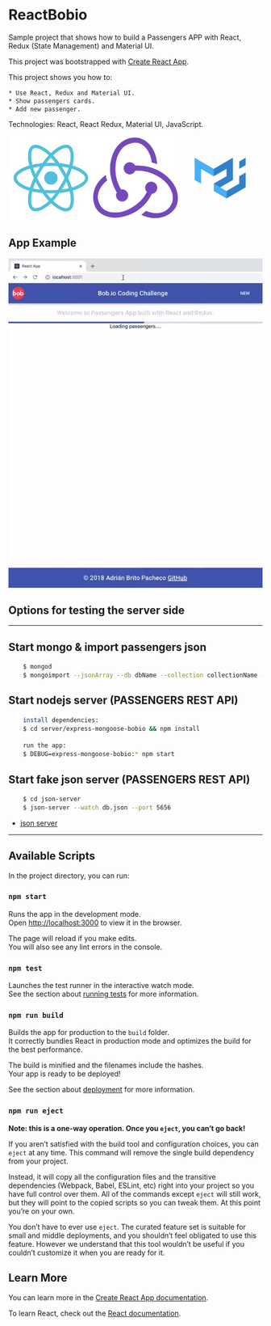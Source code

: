 # ReactBobio

Sample project that shows how to build a Passengers APP with React, Redux (State Management) and Material UI.

This project was bootstrapped with [Create React App](https://github.com/facebook/create-react-app).

This project shows you how to:

    * Use React, Redux and Material UI.
    * Show passengers cards.
    * Add new passenger.

Technologies: React, React Redux, Material UI, JavaScript.

![Technologies](readme_resources/technologies.jpg "Technologies")

## App Example

![App](readme_resources/app.gif "App")

## Options for testing the server side

----------

## Start mongo & import passengers json

```bash
    $ mongod
    $ mongoimport --jsonArray --db dbName --collection collectionName --file passengers.json
```

## Start nodejs server (PASSENGERS REST API)

```bash
    install dependencies:
    $ cd server/express-mongoose-bobio && npm install

    run the app:
    $ DEBUG=express-mongoose-bobio:* npm start
```

## Start fake json server (PASSENGERS REST API)

```bash
    $ cd json-server 
    $ json-server --watch db.json --port 5656
```

* [json server](https://github.com/typicode/json-server)

----------

## Available Scripts

In the project directory, you can run:

### `npm start`

Runs the app in the development mode.<br>
Open [http://localhost:3000](http://localhost:3000) to view it in the browser.

The page will reload if you make edits.<br>
You will also see any lint errors in the console.

### `npm test`

Launches the test runner in the interactive watch mode.<br>
See the section about [running tests](https://facebook.github.io/create-react-app/docs/running-tests) for more information.

### `npm run build`

Builds the app for production to the `build` folder.<br>
It correctly bundles React in production mode and optimizes the build for the best performance.

The build is minified and the filenames include the hashes.<br>
Your app is ready to be deployed!

See the section about [deployment](https://facebook.github.io/create-react-app/docs/deployment) for more information.

### `npm run eject`

**Note: this is a one-way operation. Once you `eject`, you can’t go back!**

If you aren’t satisfied with the build tool and configuration choices, you can `eject` at any time. This command will remove the single build dependency from your project.

Instead, it will copy all the configuration files and the transitive dependencies (Webpack, Babel, ESLint, etc) right into your project so you have full control over them. All of the commands except `eject` will still work, but they will point to the copied scripts so you can tweak them. At this point you’re on your own.

You don’t have to ever use `eject`. The curated feature set is suitable for small and middle deployments, and you shouldn’t feel obligated to use this feature. However we understand that this tool wouldn’t be useful if you couldn’t customize it when you are ready for it.

## Learn More

You can learn more in the [Create React App documentation](https://facebook.github.io/create-react-app/docs/getting-started).

To learn React, check out the [React documentation](https://reactjs.org/).
